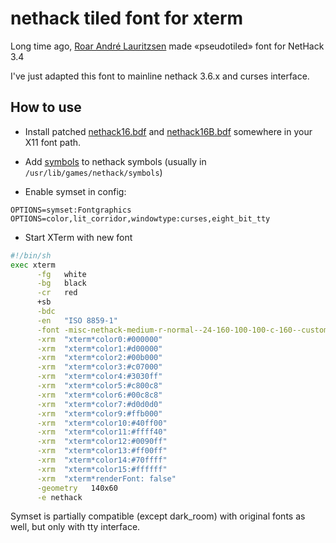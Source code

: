 # nethack tiled font for xterm

Long time ago, [Roar André Lauritzsen](http://www.pvv.org/~roarl/nethack/nethack.html)
made «pseudotiled» font for NetHack 3.4

I've just adapted this font to mainline nethack 3.6.x and curses interface.

## How to use
* Install patched [nethack16.bdf](fonts-patched/nethack16.bdf) and
[nethack16B.bdf](fonts-patched/nethack16B.bdf) somewhere in your X11 font path.

* Add [symbols](symbols) to nethack symbols (usually in
`/usr/lib/games/nethack/symbols`)

* Enable symset in config:
```
OPTIONS=symset:Fontgraphics
OPTIONS=color,lit_corridor,windowtype:curses,eight_bit_tty
```

* Start XTerm with new font
```sh
#!/bin/sh
exec xterm                                                                    \
      -fg   white                                                             \
      -bg   black                                                             \
      -cr   red                                                               \
      +sb                                                                     \
      -bdc                                                                    \
      -en   "ISO 8859-1"                                                      \
      -font -misc-nethack-medium-r-normal--24-160-100-100-c-160--custom       \
      -xrm  "xterm*color0:#000000"                                            \
      -xrm  "xterm*color1:#d00000"                                            \
      -xrm  "xterm*color2:#00b000"                                            \
      -xrm  "xterm*color3:#c07000"                                            \
      -xrm  "xterm*color4:#3030ff"                                            \
      -xrm  "xterm*color5:#c800c8"                                            \
      -xrm  "xterm*color6:#00c8c8"                                            \
      -xrm  "xterm*color7:#d0d0d0"                                            \
      -xrm  "xterm*color9:#ffb000"                                            \
      -xrm  "xterm*color10:#40ff00"                                           \
      -xrm  "xterm*color11:#ffff40"                                           \
      -xrm  "xterm*color12:#0090ff"                                           \
      -xrm  "xterm*color13:#ff00ff"                                           \
      -xrm  "xterm*color14:#70ffff"                                           \
      -xrm  "xterm*color15:#ffffff"                                           \
      -xrm  "xterm*renderFont: false"                                         \
      -geometry   140x60                                                      \
      -e nethack

```

Symset is partially compatible (except dark_room) with original fonts as well, but only with tty interface.
